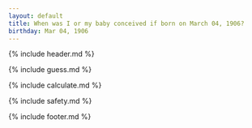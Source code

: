 ```yaml
---
layout: default
title: When was I or my baby conceived if born on March 04, 1906?
birthday: Mar 04, 1906
---
```


{% include header.md %}

{% include guess.md %}

{% include calculate.md %}

{% include safety.md %}

{% include footer.md %}



